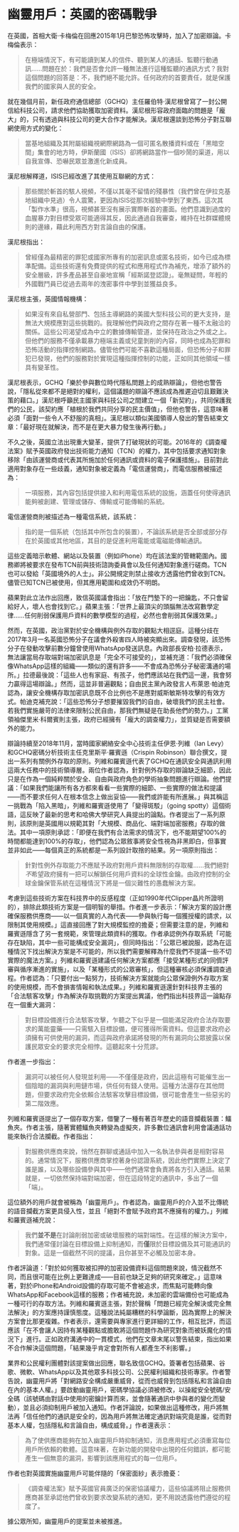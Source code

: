 # 幽靈用戶：英國的密碼戰爭

在英國，首相大衛·卡梅倫在回應2015年1月巴黎恐怖攻擊時，加入了加密辯論。卡梅倫表示：

> 在極端情況下，有可能讀到某人的信件、聽到某人的通話、監聽行動通訊……問題在於：我們是否會允許一種無法進行這種監聽的通訊方式？我對這個問題的回答是：不，我們絕不能允許。任何政府的首要責任，就是保護我們的國家與人民的安全。

就在幾個月前，新任政府通信總部（GCHQ）主任羅伯特·漢尼根曾寫了一封公開信給科技公司，請求他們協助獲取加密資料。漢尼根形容政府面臨的問題是「龐大」的，只有透過與科技公司的更大合作才能解決。漢尼根還談到恐怖分子對互聯網使用方式的變化：

> 當基地組織及其附屬組織視網際網路為一個可匿名散播資料或在「黑暗空間」集會的地方時，伊斯蘭國（ISIS）卻將網路當作一個吵鬧的渠道，用以自我宣傳、恐嚇民眾並激進化新成員。

漢尼根解釋道，ISIS已經改進了其使用互聯網的方式：

> 那些關於斬首的駭人視頻，不僅以其毫不留情的殘暴性（我們曾在伊拉克基地組織中見過）令人震驚，更因為ISIS從那次經驗中學到了東西。這次其「製作水準」很高，視頻甚至沒有展示實際斬首的畫面。他們意識到過度的血腥暴力對目標受眾可能適得其反，因此通過自我審查，維持在社群媒體規則的邊緣，藉此利用西方對言論自由的保護。

漢尼根指出：

> 曾經僅為最精密的罪犯或國家所專有的加密訊息或匿名技術，如今已成為標準配備。這些技術還有免費提供的程式和應用程式作為補充，增添了額外的安全層級，許多產品甚至自豪地宣稱「經斯諾登認證」。毫無疑問，年輕的外國戰鬥員已從過去兩年的洩密事件中學到並獲益良多。

漢尼根主張，英國情報機構：

> 如果沒有來自私營部門、包括主導網路的美國大型科技公司的更大支持，是無法大規模應對這些挑戰的。我理解他們與政府之間存在著一種不太融洽的關係。這些公司渴望成為中立的數據傳輸管道，並保持在政治之外或之上。但他們的服務不僅承載暴力極端主義或兒童剝削的內容，同時也成為犯罪和恐怖活動的指揮控制網路。儘管他們可能不喜歡這種局面，但恐怖分子和罪犯已發現，他們的服務對於實現這種指揮控制的功能，正如同其他領域一樣具有變革性。

漢尼根表示，GCHQ「樂於參與數位時代隱私問題上的成熟辯論」，但他也警告說，「隱私從來都不是絕對的權利，這個議題的辯論不應該成為推遲迫切且艱難決策的藉口。」漢尼根呼籲民主國家與科技公司之間建立一個「新契約」，共同保護我們的公民，該契約應「植根於我們共同分享的民主價值」，但他也警告，這意味著必須「面對一些令人不舒服的真相」。漢尼根以類似美國領導人發出的警告結束文章：「最好現在就解決，而不是在更大暴力發生後再行動。」

不久之後，英國立法出現重大變革，提供了打破現狀的可能。2016年的《調查權法案》賦予英國政府發出技術能力通知（TCN）的權力，其中包括要求通知對象移除「由該運營商或代表其所施加於任何通訊或資料的電子保護措施」。目前對此適用對象存在一些歧義，通知對象被定義為「電信運營商」，而電信服務被描述為：

> 一項服務，其內容包括提供接入和利用電信系統的設施，涵蓋任何使得通訊能夠被創建、管理或儲存、傳輸或可能傳輸的系統。

電信運營商則被描述為一種電信系統，該系統：

> 指的是一個系統（包括其中所包含的裝置），不論該系統是否全部或部分存在於英國或其他地區，其目的是促進利用電能或電磁能傳輸通訊。

這些定義暗示軟體、網站以及裝置（例如iPhone）均在該法案的管轄範圍內。國務卿將被要求在發布TCN前與技術諮詢委員會以及任何通知對象進行磋商。TCN也可以發給「英國境外的人士」。非公開規定則禁止接收方透露他們曾收到TCN。儘管已知TCN已被使用，但其應用範圍和成效仍不明朗。

蘋果對此立法作出回應，致信英國議會指出：「放在門墊下的一把鑰匙，不只會留給好人，壞人也會找到它。」蘋果主張：「世界上最頂尖的頭腦無法改寫數學定律……任何削弱保護用戶資料的數學模型的過程，必然也會削弱其保護效果。」

然而，在英國，政治黨對於安全機構與例外存取的觀點大相逕庭。這種分歧在2017年3月一名英國恐怖分子在議會外殺害四人時被突顯出來。調查發現，該恐怖分子在發動攻擊前數分鐘曾使用WhatsApp發送訊息。內政部長安柏·拉德表示，無法讓當局存取端對端加密訊息是「完全不可接受的」，並補充道：「我們必須確保像WhatsApp這樣的組織——類似的還有許多——不會成為恐怖分子秘密溝通的場所。」拉德最後說：「這些人也有家庭、有孩子，他們應該站在我們這一邊，我會努力贏得這場辯論。」然而，這並非普遍觀點；自由民主黨內政發言人布萊恩·帕迪克認為，讓安全機構存取加密訊息既不合比例也不是應對威斯敏斯特攻擊的有效方式。帕迪克補充說：「這些恐怖分子想要摧毀我們的自由，破壞我們的民主社會。若我們實施嚴苛的法律來限制公民自由，那我們無疑是在助長他們的勢力。」工黨領袖傑里米·科爾賓則主張，政府已經擁有「龐大的調查權力」，並質疑是否需要額外的能力。

辯論持續至2018年11月，當時國家網絡安全中心技術主任伊恩·列維（Ian Levy）和GCHQ密碼分析技術主任克里斯平·羅賓遜（Crispin Robinson）聯合撰文，提出一系列有關例外存取的原則。列維和羅賓遜代表了GCHQ在通訊安全與通訊利用這兩大任務中的技術領導層。兩位作者認為，針對例外存取的辯論缺乏細節，因此只是在作為一個純粹關於安全、自由與政府角色的學術抽象問題進行辯論。他們提議：「如果我們能讓所有各方都來看看一些實際的細節、一些實際的做法和提議——而不要求任何人在根本信念上做出妥協——我們或許能有所進展。」與其稱這一挑戰為「陷入黑暗」，列維和羅賓遜使用了「變得斑駁」（going spotty）這個術語，這反映了最新的思考和哈佛大學研究人員提出的論點。作者提出了一系列原則，該原則是英國用以規範其對「大規模、商品化、端對端加密服務」存取的做法。其中一項原則承認：「即便在我們有合法需求的情況下，也不能期望100%的時間都能達到100%的存取」，他們認為公眾敘事將安全性視為非黑即白，但事實並非如此——每個真正的系統都是一系列設計取捨的結果。另一項原則指出：

> 針對性例外存取能力不應賦予政府對用戶資料無限制的存取權……我們絕對*不*希望政府擁有一把可以解鎖任何用戶資料的全球性金鑰。由政府控制的全球金鑰保管系統在這種情況下將是一個災難性的愚蠢解決方案。

考慮到這些技術方案在科技界中的反感程度（正如1990年代Clipper晶片所證明的），排除此類技術方案是一個明智的舉措。作者進一步表示：「解決方案的設計應確保服務供應商——以一個真實的人為代表——參與執行每一個獲授權的請求，以限制其使用規模。」這直接回應了對大規模監控的擔憂；但需要注意的是，列維和羅賓遜隱含了另一套規範，來管理此類資料的獲取。作者承認例外存取系統「可能存在缺陷，其中一些可能構成安全漏洞」，但同時指出：「公眾已被說服，認為在這種情況下找出解決方案是不可能的，所以我們需要解釋為什麼我們不提議一些不切實際的魔法方案。」列維和羅賓遜建議任何解決方案都應「接受某種形式的同儕評審與循序漸進的實施」，以及「某種形式的公眾審核」，但這種審核必須保護調查過程。作者認為：「只要付出一點努力，技術解決方案就能向公眾保證例外存取方案的使用規模，而不會損害情報和執法成果。」列維和羅賓遜還針對科技界主張的「合法駭客攻擊」作為解決存取挑戰的方案提出異議，他們指出科技界這一論點存在一個重大漏洞：

> 對目標設備進行合法駭客攻擊，乍聽之下似乎是一個能滿足政府合法存取要求的萬能靈藥——只需駭入目標設備，便可獲得所需資料。但這要求政府必須擁有可供使用的漏洞，而這與政府承諾將發現的所有漏洞向公眾披露以保護民眾安全的要求完全相悖。這聽起來十分荒謬。

作者進一步指出：

> 漏洞可以被任何人發現並利用——不僅僅是政府，因此這極有可能催生出一個陰暗的漏洞與利用鏈市場，供任何有錢人使用。這種方法還存在其他問題，但要求政府完全依賴合法駭客攻擊目標設備，很可能會產生一些惡劣的第二階效應。

列維和羅賓遜提出了一個存取方案，借鑒了一種有著百年歷史的語音攔截裝置：鱷魚夾。作者主張，隨著實體鱷魚夾轉變為虛擬夾，許多數位通訊會利用會議通話功能來執行合法攔截。作者指出：

> 對服務供應商來說，悄然在群聊或通話中加入一名執法參與者是相對容易的。通常情況下，服務供應商掌控著身份認證系統，因此他們實際上決定了誰是誰，以及哪些設備參與其中——他們通常會負責將各方引入通話。結果就是，一切依然保持端對端加密，但在這段特定的通訊中，多出了一個「端」。

這位額外的用戶就會被稱為「幽靈用戶」。作者認為，幽靈用戶的介入並不比傳統的語音攔截方案更具侵入性，並且「絕對不會賦予政府其不應擁有的權力。」列維和羅賓遜補充說：

> 我們**並不是**在討論削弱加密或破壞服務的端對端性。在這樣的解決方案中，我們通常僅討論在目標設備上抑制通知，而**僅**限於目標設備及其可能通訊的對象。這是一個截然不同的提議，且你甚至不必觸及加密本身。

作者評論道：「對於如何獲取被扣押的加密設備資料這個問題來說，情況截然不同，而且很可能在比例上更難達成——目前也缺乏足夠的研究來確定。」這意味著，對於iPhone和Android設備的存取可能不會被追求，而焦點可能轉向像WhatsApp和Facebook這樣的服務；作者補充說，未加密的雲端備份也可能成為一種可行的存取方法。列維和羅賓遜主張，對於聲稱「問題已經完全解決或完全無法解決」的方案應持謹慎態度。這種說法純屬糟糕的科學論斷，因為實際上的解決方案會比那更複雜。作者表示，還需要與專家進行更詳細的工作，相互批評，而這應該「在不會讓人因持有某種觀點或膽敢將這個問題作為研究對象而被妖魔化的情況下」進行。正如政府溝通中的一貫模式，他們在文章末尾以警告結束，指出如果不合作解決這個問題，「結果幾乎肯定會對所有人都產生不利影響。」

業界和公民權利團體對該提案做出回應，聯名致信GCHQ。簽署者包括蘋果、谷歌、微軟、WhatsApp以及其他眾多科技公司、公民權利組織和技術專家。作者警告說，幽靈用戶將「對網路安全構成嚴重威脅，從而也威脅到包括隱私和言論自由在內的基本人權。」要啟動幽靈用戶，密碼學協議必須被修改，以操縱安全號碼/安全碼（該號碼由對話中使用的密鑰計算而來，並會隨著通訊中參與者的變化而變動），並且必須抑制用戶被加入通知。作者評論說，如果做出這種修改，用戶將無法再「信任他們的通訊是安全的，因為用戶將無法確定通訊對端究竟是誰，從而對基本人權，包括隱私和言論自由，構成威脅。」作者還表示：

> 為了使供應商能夠在加入幽靈用戶時抑制通知，消息應用程式必須重寫每位用戶所依賴的軟體。這意味著，在新功能的開發中出現的任何錯誤，都可能產生一個無意的漏洞，影響到該應用程式的每一位用戶。

作者也對英國實施幽靈用戶可能伴隨的「保密面紗」表示擔憂：

> 《調查權法案》賦予英國官員廣泛的保密協議權力，這些協議將阻止服務供應商甚至承認他們曾收到要求改變系統的通知，更不用說透露他們遵從的程度了。

據公眾所知，幽靈用戶的提案並未被推進。